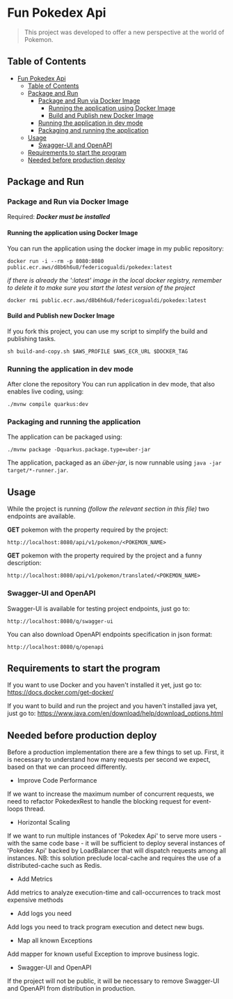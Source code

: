 # Fun Pokedex Api

> This project was developed to offer a new perspective at the world of Pokemon.

## Table of Contents
- [Fun Pokedex Api](#fun-pokedex-api)
    - [Table of Contents](#table-of-contents)
    - [Package and Run](#package-and-run)
        - [Package and Run via Docker Image](#package-and-run-via-docker-image)
          - [Running the application using Docker Image](#running-the-application-using-docker-image)
          - [Build and Publish new Docker Image](#build-and-publish-new-docker-image)
        - [Running the application in dev mode](#running-the-application-in-dev-mode)
        - [Packaging and running the application](#packaging-and-running-the-application)
    - [Usage](#usage)
      - [Swagger-UI and OpenAPI](#swagger-ui-and-openapi)
    - [Requirements to start the program](#requirements-to-start-the-program)
    - [Needed before production deploy](#needed-before-production-deploy)



## Package and Run

### Package and Run via Docker Image
Required: ***Docker must be installed***

#### Running the application using Docker Image

You can run the application using the docker image in my public repository:
```shell script
docker run -i --rm -p 8080:8080 public.ecr.aws/d8b6h6u8/federicogualdi/pokedex:latest
```
_if there is already the ':latest' image in the local docker registry, remember to delete it to make sure you start the latest version of the project_
```shell script
docker rmi public.ecr.aws/d8b6h6u8/federicogualdi/pokedex:latest
```

#### Build and Publish new Docker Image

If you fork this project, you can use my script to simplify the build and publishing tasks.
```shell script
sh build-and-copy.sh $AWS_PROFILE $AWS_ECR_URL $DOCKER_TAG
```

### Running the application in dev mode

After clone the repository You can run application in dev mode, that also enables live coding, using:
```shell script
./mvnw compile quarkus:dev
```

### Packaging and running the application

The application can be packaged using:
```shell script
./mvnw package -Dquarkus.package.type=uber-jar
```
The application, packaged as an _über-jar_, is now runnable using `java -jar target/*-runner.jar`.



## Usage
While the project is running _(follow the relevant section in this file)_ two endpoints are available.

**GET** pokemon with the property required by the project:

    http://localhost:8080/api/v1/pokemon/<POKEMON_NAME>

**GET** pokemon with the property required by the project and a funny description:

    http://localhost:8080/api/v1/pokemon/translated/<POKEMON_NAME>


### Swagger-UI and OpenAPI
Swagger-UI is available for testing project endpoints, just go to:

    http://localhost:8080/q/swagger-ui

You can also download OpenAPI endpoints specification in json format:

    http://localhost:8080/q/openapi



## Requirements to start the program

If you want to use Docker and you haven't installed it yet, just go to:
https://docs.docker.com/get-docker/

If you want to build and run the project and you haven't installed java yet, just go to:
https://www.java.com/en/download/help/download_options.html



## Needed before production deploy

Before a production implementation there are a few things to set up.
First, it is necessary to understand how many requests per second we expect,
based on that we can proceed differently.

- Improve Code Performance

If we want to increase the maximum number of concurrent requests, 
we need to refactor PokedexRest to handle the blocking request for event-loops thread.

- Horizontal Scaling

If we want to run multiple instances of 'Pokedex Api' to serve more users -
with the same code base - it will be sufficient to deploy several instances
of 'Pokedex Api' backed by LoadBalancer that will dispatch requests 
among all instances.
NB: this solution preclude local-cache and requires the use of a distributed-cache 
such as Redis. 

- Add Metrics

Add metrics to analyze execution-time and call-occurrences to track most expensive methods

- Add logs you need

Add logs you need to track program execution and detect new bugs.

- Map all known Exceptions

Add mapper for known useful Exception to improve business logic.

- Swagger-UI and OpenAPI

If the project will not be public, it will be necessary to remove Swagger-UI and OpenAPI
from distribution in production.